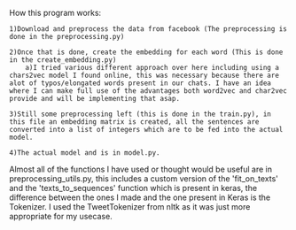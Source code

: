 How this program works:

	1)Download and preprocess the data from facebook (The preprocessing is done in the preprocessing.py)
	
	2)Once that is done, create the embedding for each word (This is done in the create_embedding.py)
		a)I tried various different approach over here including using a chars2vec model I found online, this was necessary because there are alot of typos/elongated words present in our chats. I have an idea where I can make full use of the advantages both word2vec and char2vec provide and will be implementing that asap.
		
	3)Still some preprocessing left (this is done in the train.py), in this file an embedding matrix is created, all the sentences are converted into a list of integers which are to be fed into the actual model.
	
	4)The actual model and is in model.py.
	

Almost all of the functions I have used or thought would be useful are in preprocessing_utils.py, this includes a custom version of the 'fit_on_texts' and the 'texts_to_sequences' function which is present in keras, the difference between the ones I made and the one present in Keras is the Tokenizer. I used the TweetTokenizer from nltk as it was just more appropriate for my usecase.

